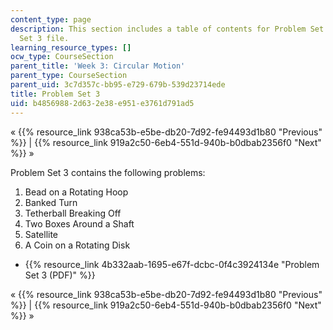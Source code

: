 ```yaml
---
content_type: page
description: This section includes a table of contents for Problem Set 3 and the Problem
  Set 3 file.
learning_resource_types: []
ocw_type: CourseSection
parent_title: 'Week 3: Circular Motion'
parent_type: CourseSection
parent_uid: 3c7d357c-bb95-e729-679b-539d23714ede
title: Problem Set 3
uid: b4856988-2d63-2e38-e951-e3761d791ad5
---
```


« {{% resource_link 938ca53b-e5be-db20-7d92-fe94493d1b80 "Previous" %}} | {{% resource_link 919a2c50-6eb4-551d-940b-b0dbab2356f0 "Next" %}} »

Problem Set 3 contains the following problems:

1.  Bead on a Rotating Hoop
2.  Banked Turn
3.  Tetherball Breaking Off
4.  Two Boxes Around a Shaft
5.  Satellite
6.  A Coin on a Rotating Disk

*   {{% resource_link 4b332aab-1695-e67f-dcbc-0f4c3924134e "Problem Set 3 (PDF)" %}}

« {{% resource_link 938ca53b-e5be-db20-7d92-fe94493d1b80 "Previous" %}} | {{% resource_link 919a2c50-6eb4-551d-940b-b0dbab2356f0 "Next" %}} »